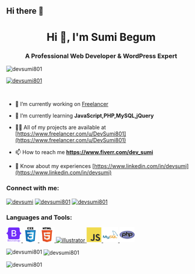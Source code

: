 ## Hi there 👋

<!--
**DevSumi801/DevSumi801** is a ✨ _special_ ✨ repository because its `README.md` (this file) appears on your GitHub profile.

Here are some ideas to get you started:

- 🔭 I’m currently working on ...
- 🌱 I’m currently learning ...
- 👯 I’m looking to collaborate on ...
- 🤔 I’m looking for help with ...
- 💬 Ask me about ...
- 📫 How to reach me: ...
- 😄 Pronouns: ...
- ⚡ Fun fact: ...
-->



<h1 align="center">Hi 👋, I'm Sumi Begum</h1>
<h3 align="center">A Professional Web Developer & WordPress Expert</h3>

<p align="left"> <img src="https://komarev.com/ghpvc/?username=devsumi801&label=Profile%20views&color=0e75b6&style=flat" alt="devsumi801" /> </p>

<p align="left"> <a href="https://github.com/ryo-ma/github-profile-trophy"><img src="https://github-profile-trophy.vercel.app/?username=devsumi801" alt="devsumi801" /></a> </p>

<p align="left"> <a href="https://twitter.com/" target="blank"><img src="https://img.shields.io/twitter/follow/?logo=twitter&style=for-the-badge" alt="" /></a> </p>

- 🔭 I’m currently working on [Freelancer](https://www.freelancer.com/u/DevSumi801)

- 🌱 I’m currently learning **JavaScript,PHP,MySQL,jQuery**

- 👨‍💻 All of my projects are available at [https://www.freelancer.com/u/DevSumi801](https://www.freelancer.com/u/DevSumi801)

- 📫 How to reach me **https://www.fiverr.com/dev_sumi**

- 📄 Know about my experiences [https://www.linkedin.com/in/devsumi](https://www.linkedin.com/in/devsumi)

<h3 align="left">Connect with me:</h3>
<p align="left">
<a href="https://linkedin.com/in/devsumi" target="blank"><img align="center" src="https://raw.githubusercontent.com/rahuldkjain/github-profile-readme-generator/master/src/images/icons/Social/linked-in-alt.svg" alt="devsumi" height="30" width="40" /></a>
<a href="https://fb.com/devsumi801" target="blank"><img align="center" src="https://raw.githubusercontent.com/rahuldkjain/github-profile-readme-generator/master/src/images/icons/Social/facebook.svg" alt="devsumi801" height="30" width="40" /></a>
<a href="https://instagram.com/devsumi801" target="blank"><img align="center" src="https://raw.githubusercontent.com/rahuldkjain/github-profile-readme-generator/master/src/images/icons/Social/instagram.svg" alt="devsumi801" height="30" width="40" /></a>
</p>

<h3 align="left">Languages and Tools:</h3>
<p align="left"> <a href="https://getbootstrap.com" target="_blank" rel="noreferrer"> <img src="https://raw.githubusercontent.com/devicons/devicon/master/icons/bootstrap/bootstrap-plain-wordmark.svg" alt="bootstrap" width="40" height="40"/> </a> <a href="https://www.w3schools.com/css/" target="_blank" rel="noreferrer"> <img src="https://raw.githubusercontent.com/devicons/devicon/master/icons/css3/css3-original-wordmark.svg" alt="css3" width="40" height="40"/> </a> <a href="https://www.w3.org/html/" target="_blank" rel="noreferrer"> <img src="https://raw.githubusercontent.com/devicons/devicon/master/icons/html5/html5-original-wordmark.svg" alt="html5" width="40" height="40"/> </a> <a href="https://www.adobe.com/in/products/illustrator.html" target="_blank" rel="noreferrer"> <img src="https://www.vectorlogo.zone/logos/adobe_illustrator/adobe_illustrator-icon.svg" alt="illustrator" width="40" height="40"/> </a> <a href="https://developer.mozilla.org/en-US/docs/Web/JavaScript" target="_blank" rel="noreferrer"> <img src="https://raw.githubusercontent.com/devicons/devicon/master/icons/javascript/javascript-original.svg" alt="javascript" width="40" height="40"/> </a> <a href="https://www.mysql.com/" target="_blank" rel="noreferrer"> <img src="https://raw.githubusercontent.com/devicons/devicon/master/icons/mysql/mysql-original-wordmark.svg" alt="mysql" width="40" height="40"/> </a> <a href="https://www.php.net" target="_blank" rel="noreferrer"> <img src="https://raw.githubusercontent.com/devicons/devicon/master/icons/php/php-original.svg" alt="php" width="40" height="40"/> </a> </p>

<p><img align="left" src="https://github-readme-stats.vercel.app/api/top-langs?username=devsumi801&show_icons=true&locale=en&layout=compact" alt="devsumi801" /></p>

<p>&nbsp;<img align="center" src="https://github-readme-stats.vercel.app/api?username=devsumi801&show_icons=true&locale=en" alt="devsumi801" /></p>

<p><img align="center" src="https://github-readme-streak-stats.herokuapp.com/?user=devsumi801&" alt="devsumi801" /></p>

